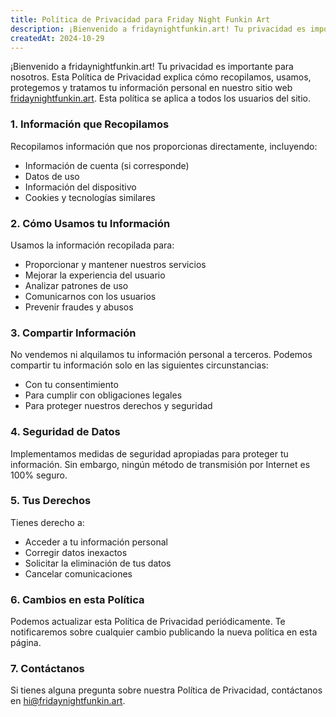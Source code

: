 ```yaml
---
title: Política de Privacidad para Friday Night Funkin Art
description: ¡Bienvenido a fridaynightfunkin.art! Tu privacidad es importante para nosotros. Esta Política de Privacidad explica cómo recopilamos, usamos, protegemos y tratamos tu información personal en nuestro sitio web. Esta política se aplica a todos los usuarios del sitio.
createdAt: 2024-10-29
---
```


¡Bienvenido a fridaynightfunkin.art! Tu privacidad es importante para nosotros. Esta Política de Privacidad explica cómo recopilamos, usamos, protegemos y tratamos tu información personal en nuestro sitio web [fridaynightfunkin.art](https://fridaynightfunkin.art/). Esta política se aplica a todos los usuarios del sitio.

### 1. Información que Recopilamos

Recopilamos información que nos proporcionas directamente, incluyendo:
- Información de cuenta (si corresponde)
- Datos de uso
- Información del dispositivo
- Cookies y tecnologías similares

### 2. Cómo Usamos tu Información

Usamos la información recopilada para:
- Proporcionar y mantener nuestros servicios
- Mejorar la experiencia del usuario
- Analizar patrones de uso
- Comunicarnos con los usuarios
- Prevenir fraudes y abusos

### 3. Compartir Información

No vendemos ni alquilamos tu información personal a terceros. Podemos compartir tu información solo en las siguientes circunstancias:
- Con tu consentimiento
- Para cumplir con obligaciones legales
- Para proteger nuestros derechos y seguridad

### 4. Seguridad de Datos

Implementamos medidas de seguridad apropiadas para proteger tu información. Sin embargo, ningún método de transmisión por Internet es 100% seguro.

### 5. Tus Derechos

Tienes derecho a:
- Acceder a tu información personal
- Corregir datos inexactos
- Solicitar la eliminación de tus datos
- Cancelar comunicaciones

### 6. Cambios en esta Política

Podemos actualizar esta Política de Privacidad periódicamente. Te notificaremos sobre cualquier cambio publicando la nueva política en esta página.

### 7. Contáctanos

Si tienes alguna pregunta sobre nuestra Política de Privacidad, contáctanos en [hi@fridaynightfunkin.art](mailto:hi@fridaynightfunkin.art). 